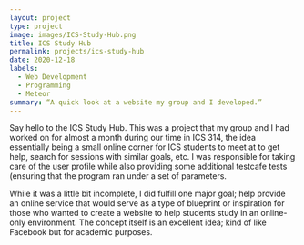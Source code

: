 ```yaml
---
layout: project
type: project
image: images/ICS-Study-Hub.png
title: ICS Study Hub
permalink: projects/ics-study-hub
date: 2020-12-18
labels:
  - Web Development
  - Programming
  - Meteor
summary: “A quick look at a website my group and I developed.”
---
```

Say hello to the ICS Study Hub. This was a project that my group and I had worked on for almost a month during our time in ICS 314, the idea essentially being a small online corner for ICS students to meet at to get help, search for sessions with similar goals, etc. I was responsible for taking care of the user profile while also providing some additional testcafe tests (ensuring that the program ran under a set of parameters.

While it was a little bit incomplete, I did fulfill one major goal; help provide an online service that would serve as a type of blueprint or inspiration for those who wanted to create a website to help students study in an online-only environment. The concept itself is an excellent idea; kind of like Facebook but for academic purposes.
